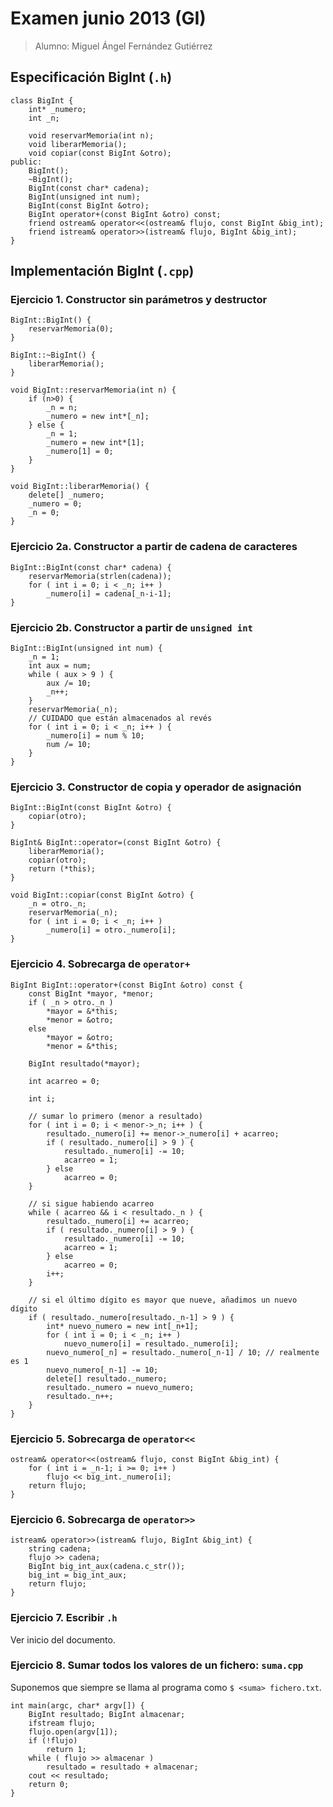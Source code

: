 # Examen junio 2013 (GI)

> Alumno: Miguel Ángel Fernández Gutiérrez

## Especificación BigInt (`.h`)

~~~
class BigInt {
    int* _numero;
    int _n;

    void reservarMemoria(int n);
    void liberarMemoria();
    void copiar(const BigInt &otro);
public:
    BigInt();
    ~BigInt();
    BigInt(const char* cadena);
    BigInt(unsigned int num);
    BigInt(const BigInt &otro);
    BigInt operator+(const BigInt &otro) const;
    friend ostream& operator<<(ostream& flujo, const BigInt &big_int);
    friend istream& operator>>(istream& flujo, BigInt &big_int);
}
~~~

## Implementación BigInt (`.cpp`)

### **Ejercicio 1.** Constructor sin parámetros y destructor

~~~
BigInt::BigInt() {
    reservarMemoria(0);
}

BigInt::~BigInt() {
    liberarMemoria();
}

void BigInt::reservarMemoria(int n) {
    if (n>0) {
        _n = n;
        _numero = new int*[_n];
    } else {
        _n = 1;
        _numero = new int*[1];
        _numero[1] = 0;
    }
}

void BigInt::liberarMemoria() {
    delete[] _numero;
    _numero = 0;
    _n = 0;
}
~~~

### **Ejercicio 2a.** Constructor a partir de cadena de caracteres

~~~
BigInt::BigInt(const char* cadena) {
    reservarMemoria(strlen(cadena));
    for ( int i = 0; i < _n; i++ )
        _numero[i] = cadena[_n-i-1];
}
~~~

### **Ejercicio 2b.** Constructor a partir de `unsigned int`

~~~
BigInt::BigInt(unsigned int num) {
    _n = 1;
    int aux = num;
    while ( aux > 9 ) {
        aux /= 10;
        _n++;
    }
    reservarMemoria(_n);
    // CUIDADO que están almacenados al revés
    for ( int i = 0; i < _n; i++ ) {
        _numero[i] = num % 10;
        num /= 10;
    }
}
~~~

### **Ejercicio 3.** Constructor de copia y operador de asignación

~~~
BigInt::BigInt(const BigInt &otro) {
    copiar(otro);
}

BigInt& BigInt::operator=(const BigInt &otro) {
    liberarMemoria();
    copiar(otro);
    return (*this);
}

void BigInt::copiar(const BigInt &otro) {
    _n = otro._n;
    reservarMemoria(_n);
    for ( int i = 0; i < _n; i++ )
        _numero[i] = otro._numero[i];
}
~~~

### **Ejercicio 4.** Sobrecarga de `operator+`

~~~
BigInt BigInt::operator+(const BigInt &otro) const {
    const BigInt *mayor, *menor;
    if ( _n > otro._n )
        *mayor = &*this;
        *menor = &otro;
    else
        *mayor = &otro;
        *menor = &*this;

    BigInt resultado(*mayor);

    int acarreo = 0;

    int i;

    // sumar lo primero (menor a resultado)
    for ( int i = 0; i < menor->_n; i++ ) {
        resultado._numero[i] += menor->_numero[i] + acarreo;
        if ( resultado._numero[i] > 9 ) {
            resultado._numero[i] -= 10;
            acarreo = 1;
        } else
            acarreo = 0;
    }

    // si sigue habiendo acarreo
    while ( acarreo && i < resultado._n ) {
        resultado._numero[i] += acarreo;
        if ( resultado._numero[i] > 9 ) {
            resultado._numero[i] -= 10;
            acarreo = 1;
        } else
            acarreo = 0;
        i++;
    }

    // si el último dígito es mayor que nueve, añadimos un nuevo dígito
    if ( resultado._numero[resultado._n-1] > 9 ) {
        int* nuevo_numero = new int[_n+1];
        for ( int i = 0; i < _n; i++ )
            nuevo_numero[i] = resultado._numero[i];
        nuevo_numero[_n] = resultado._numero[_n-1] / 10; // realmente es 1
        nuevo_numero[_n-1] -= 10;
        delete[] resultado._numero;
        resultado._numero = nuevo_numero;
        resultado._n++;
    }
}
~~~

### **Ejercicio 5.** Sobrecarga de `operator<<`

~~~
ostream& operator<<(ostream& flujo, const BigInt &big_int) {
    for ( int i = _n-1; i >= 0; i++ )
        flujo << big_int._numero[i];
    return flujo;
}
~~~

### **Ejercicio 6.** Sobrecarga de `operator>>`

~~~
istream& operator>>(istream& flujo, BigInt &big_int) {
    string cadena;
    flujo >> cadena;
    BigInt big_int_aux(cadena.c_str());
    big_int = big_int_aux;
    return flujo;
}
~~~

### **Ejercicio 7.** Escribir `.h`

Ver inicio del documento.

### **Ejercicio 8.** Sumar todos los valores de un fichero: `suma.cpp`

Suponemos que siempre se llama al programa como `$ <suma> fichero.txt`.

~~~
int main(argc, char* argv[]) {
    BigInt resultado; BigInt almacenar;
    ifstream flujo;
    flujo.open(argv[1]);
    if (!flujo)
        return 1;
    while ( flujo >> almacenar )
        resultado = resultado + almacenar;
    cout << resultado;
    return 0;
}
~~~